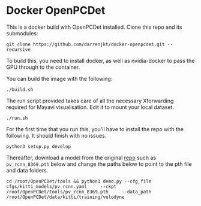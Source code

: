 # Docker OpenPCDet

This is a docker build with OpenPCDet installed. Clone this repo and its submodules:
```
git clone https://github.com/darrenjkt/docker-openpcdet.git --recursive
```


To build this, you need to install docker, as well as nvidia-docker to pass the GPU through to the container.

You can build the image with the following: 
```
./build.sh
```
The run script provided takes care of all the necessary Xforwarding required for Mayavi visualisation. Edit it to mount your local dataset.
```
./run.sh
```
For the first time that you run this, you'll have to install the repo with the following. It should finish with no issues.
```
python3 setup.py develop

```

Thereafter, download a model from the original [repo](https://github.com/open-mmlab/OpenPCDet/tree/master) such as `pv_rcnn_8369.pth` below and change the paths below to point to the pth file and data folders.
```
cd /root/OpenPCDet/tools && python3 demo.py --cfg_file cfgs/kitti_models/pv_rcnn.yaml     --ckpt /root/OpenPCDet/tools/pv_rcnn_8369.pth     --data_path /root/OpenPCDet/data/kitti/training/velodyne
```
